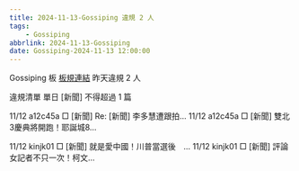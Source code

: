 ```yaml
---
title: 2024-11-13-Gossiping 違規 2 人
tags:
    - Gossiping
abbrlink: 2024-11-13-Gossiping
date: Gossiping-2024-11-13 12:00:00
---
```

Gossiping 板 [板規連結](https://www.ptt.cc/bbs/Gossiping/M.1637425085.A.07D.html)
昨天違規 2 人
<!-- more -->

違規清單
單日 [新聞] 不得超過 1 篇

11/12 a12c45a □ [新聞] Re: [新聞] 李多慧遭跟拍…
11/12 a12c45a □ [新聞] 雙北3慶典將開跑！耶誕城8…

11/12 kinjk01 □ [新聞] 就是愛中國！川普當選後　…
11/12 kinjk01 □ [新聞] 評論女記者不只一次！柯文…